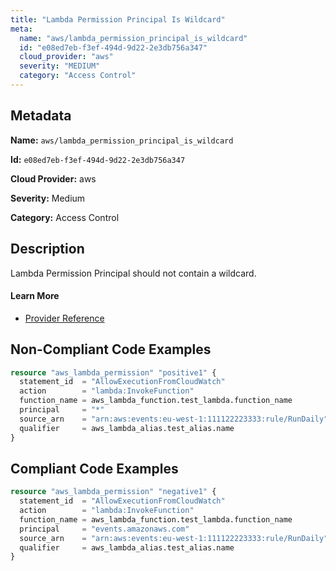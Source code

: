 ```yaml
---
title: "Lambda Permission Principal Is Wildcard"
meta:
  name: "aws/lambda_permission_principal_is_wildcard"
  id: "e08ed7eb-f3ef-494d-9d22-2e3db756a347"
  cloud_provider: "aws"
  severity: "MEDIUM"
  category: "Access Control"
---
```


## Metadata
**Name:** `aws/lambda_permission_principal_is_wildcard`

**Id:** `e08ed7eb-f3ef-494d-9d22-2e3db756a347`

**Cloud Provider:** aws

**Severity:** Medium

**Category:** Access Control

## Description
Lambda Permission Principal should not contain a wildcard.

#### Learn More

 - [Provider Reference](https://docs.ansible.com/ansible/latest/collections/community/aws/lambda_policy_module.html)

## Non-Compliant Code Examples
```terraform
resource "aws_lambda_permission" "positive1" {
  statement_id  = "AllowExecutionFromCloudWatch"
  action        = "lambda:InvokeFunction"
  function_name = aws_lambda_function.test_lambda.function_name
  principal     = "*"
  source_arn    = "arn:aws:events:eu-west-1:111122223333:rule/RunDaily"
  qualifier     = aws_lambda_alias.test_alias.name
}

```

## Compliant Code Examples
```terraform
resource "aws_lambda_permission" "negative1" {
  statement_id  = "AllowExecutionFromCloudWatch"
  action        = "lambda:InvokeFunction"
  function_name = aws_lambda_function.test_lambda.function_name
  principal     = "events.amazonaws.com"
  source_arn    = "arn:aws:events:eu-west-1:111122223333:rule/RunDaily"
  qualifier     = aws_lambda_alias.test_alias.name
}

```